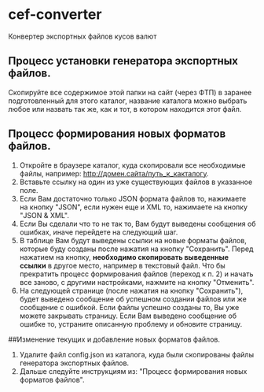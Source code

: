 cef-converter
=============

Конвертер экспортных файлов кусов валют

## Процесс установки генератора экспортных файлов.
Скопируйте все содержимое этой папки на сайт (через ФТП) в заранее подготовленный для этого каталог, название каталога можно выбрать любое или назвать так же, как и тот, в котором находится этот файл.

## Процесс формирования новых форматов файлов.
1. Откройте в браузере каталог, куда скопировали все необходимые файлы, например: http://домен.сайта/путь_к_какталогу.
2. Вставьте ссылку на один из уже существующих файлов в указанное поле.
3. Если Вам достаточно только JSON формата файлов то, нажимаете на кнопку "JSON", если нужен еще и XML то, нажимаете на кнопку "JSON & XML".
4. Если Вы сделали что то не так то, Вам будут выведены сообщения об ошибках, иначе перейдете на следующий шаг.
5. В таблице Вам будут выведены ссылки на новые форматы файлов, которые буду созданы после нажатия на кнопку "Сохранить". Перед нажатием на кнопку, **необходимо скопировать выведенные ссылки** в другое место, например в текстовый файл. Что бы прекратить процесс формирования файлов (переход к п. 2) и начать все заново, с другими настройками, нажмите на кнопку "Отменить".
6. На следующей странице (после нажатия на кнопку "Сохранить"), будет выведено сообщение об успешном создании файлов или же сообщение с ошибкой. Если файлы успешно созданы то, Вы уже можете закрывать страницу. Если Вам выведено сообщение об ошибке то, устраните описанную проблему и обновите страницу.

##Изменение текущих и добавление новых форматов файлов.
1. Удалите файл config.json из каталога, куда были скопированы файлы генератора экспортных файлов.
2. Дальше следуйте инструкциям из: "Процесс формирования новых форматов файлов".